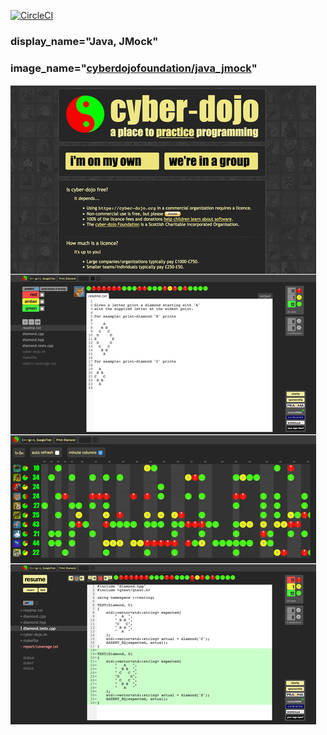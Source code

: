 [![CircleCI](https://circleci.com/gh/cyber-dojo-start-points/java-jmock.svg?style=svg)](https://circleci.com/gh/cyber-dojo-start-points/java-jmock)

### display_name="Java, JMock"
### image_name="[cyberdojofoundation/java_jmock](https://hub.docker.com/repository/docker/cyberdojofoundation/java_jmock)"

![cyber-dojo.org home page](https://github.com/cyber-dojo/cyber-dojo/blob/master/shared/home_page_snapshot.png)
